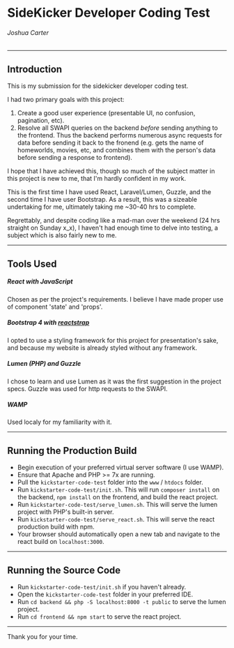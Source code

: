 # SideKicker Developer Coding Test
###### Joshua Carter
---

## Introduction
This is my submission for the sidekicker developer coding test.

I had two primary goals with this project:

1) Create a good user experience (presentable UI, no confusion, pagination, etc).
2) Resolve all SWAPI queries on the backend *before* sending anything to the frontend. Thus the backend performs numerous async requests for data before sending it back to the fronend (e.g. gets the name of homeworlds, movies, etc, and combines them with the person's data before sending a response to frontend).

I hope that I have achieved this, though so much of the subject matter in this project is new to me, that I'm hardly confident in my work.

This is the first time I have used React, Laravel/Lumen, Guzzle, and the second time I have user Bootstrap. As a result, this was a sizeable undertaking for me, ultimately taking me ~30-40 hrs to complete.

Regrettably, and despite coding like a mad-man over the weekend (24 hrs straight on Sunday x_x), I haven't had enough time to delve into testing, a subject which is also fairly new to me.

---
## Tools Used

##### React with JavaScript
Chosen as per the project's requirements. I believe I have made proper use of component 'state' and 'props'.

##### Bootstrap 4 with [reactstrap](https://reactstrap.github.io/components/alerts/)
I opted to use a styling framework for this project for presentation's sake, and because my website is already styled without any framework.

##### Lumen (PHP) and Guzzle
I chose to learn and use Lumen as it was the first suggestion in the project specs. Guzzle was used for http requests to the SWAPI.

##### WAMP
Used localy for my familiarity with it.

---
## Running the Production Build
- Begin execution of your preferred virtual server software (I use WAMP).
- Ensure that Apache and PHP >= 7x are running.
- Pull the `kickstarter-code-test` folder into the `www` / `htdocs` folder.
- Run `kickstarter-code-test/init.sh`. This will run `composer install` on the backend, `npm install` on the frontend, and build the react project.
- Run `kickstarter-code-test/serve_lumen.sh`. This will serve the lumen project with PHP's built-in server.
- Run `kickstarter-code-test/serve_react.sh`. This will serve the react production build with npm.
- Your browser should automatically open a new tab and navigate to the react build on `localhost:3000`.

---
## Running the Source Code
- Run `kickstarter-code-test/init.sh` if you haven't already.
- Open the `kickstarter-code-test` folder in your preferred IDE.
- Run `cd backend && php -S localhost:8000 -t public` to serve the lumen project.
- Run `cd frontend && npm start` to serve the react project.

---
Thank you for your time.